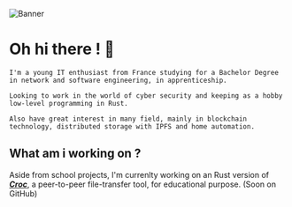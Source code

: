 ![Banner](https://github.com/sven-eliasen/sven-eliasen/blob/main/personal-banner3.png)
# Oh hi there ! 👋
```
I'm a young IT enthusiast from France studying for a Bachelor Degree in network and software engineering, in apprenticeship.

Looking to work in the world of cyber security and keeping as a hobby low-level programming in Rust. 

Also have great interest in many field, mainly in blockchain technology, distributed storage with IPFS and home automation.
```

## What am i working on ?
Aside from school projects, I'm currenlty working on an Rust version of [***Croc***](https://github.com/schollz/croc), a peer-to-peer file-transfer tool, for educational purpose.
(Soon on GitHub)
